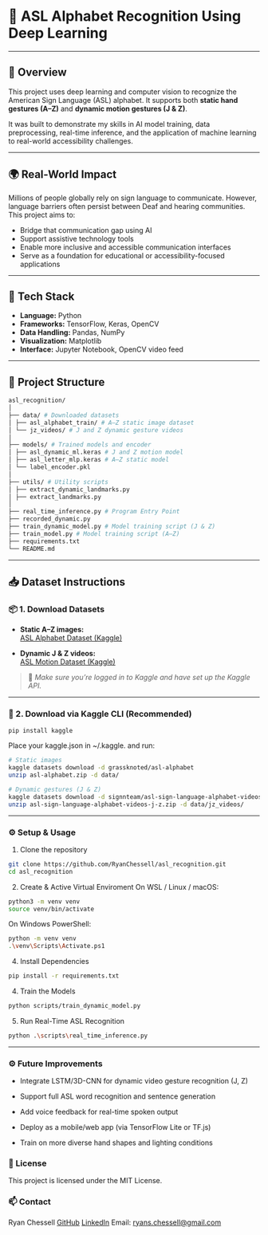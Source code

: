 # 🧠 ASL Alphabet Recognition Using Deep Learning

---

## 📌 Overview

This project uses deep learning and computer vision to recognize the American Sign Language (ASL) alphabet. It supports both **static hand gestures (A–Z)** and **dynamic motion gestures (J & Z)**.

It was built to demonstrate my skills in AI model training, data preprocessing, real-time inference, and the application of machine learning to real-world accessibility challenges.

---

## 🌍 Real-World Impact

Millions of people globally rely on sign language to communicate. However, language barriers often persist between Deaf and hearing communities. This project aims to:

- Bridge that communication gap using AI
- Support assistive technology tools
- Enable more inclusive and accessible communication interfaces
- Serve as a foundation for educational or accessibility-focused applications

---

## 🧪 Tech Stack

- **Language:** Python  
- **Frameworks:** TensorFlow, Keras, OpenCV  
- **Data Handling:** Pandas, NumPy  
- **Visualization:** Matplotlib  
- **Interface:** Jupyter Notebook, OpenCV video feed

---

## 📁 Project Structure

```bash
asl_recognition/
│
├── data/ # Downloaded datasets
│ ├── asl_alphabet_train/ # A–Z static image dataset
│ └── jz_videos/ # J and Z dynamic gesture videos
│
├── models/ # Trained models and encoder
│ ├── asl_dynamic_ml.keras # J and Z motion model
│ ├── asl_letter_mlp.keras # A–Z static model
│ └── label_encoder.pkl 
│
├── utils/ # Utility scripts
│ ├── extract_dynamic_landmarks.py
│ ├── extract_landmarks.py
│
├── real_time_inference.py # Program Entry Point
├── recorded_dynamic.py 
├── train_dynamic_model.py # Model training script (J & Z)
├── train_model.py # Model training script (A–Z)
├── requirements.txt 
└── README.md
``` 
---

## 📥 Dataset Instructions

### 📦 1. Download Datasets

- **Static A–Z images:**  
  [ASL Alphabet Dataset (Kaggle)](https://www.kaggle.com/datasets/grassknoted/asl-alphabet)

- **Dynamic J & Z videos:**  
  [ASL Motion Dataset (Kaggle)](https://www.kaggle.com/datasets/signnteam/asl-sign-language-alphabet-videos-j-z)

> 🔐 *Make sure you’re logged in to Kaggle and have set up the Kaggle API.*

---

### 🔽 2. Download via Kaggle CLI (Recommended)
```bash
pip install kaggle
```
Place your kaggle.json in ~/.kaggle. and run:
```bash
# Static images
kaggle datasets download -d grassknoted/asl-alphabet
unzip asl-alphabet.zip -d data/

# Dynamic gestures (J & Z)
kaggle datasets download -d signnteam/asl-sign-language-alphabet-videos-j-z
unzip asl-sign-language-alphabet-videos-j-z.zip -d data/jz_videos/
```

---

### ⚙️ Setup & Usage
1. Clone the repository
```bash
git clone https://github.com/RyanChessell/asl_recognition.git
cd asl_recognition
```
2. Create & Active Virtual Enviroment
On WSL / Linux / macOS:
```bash
python3 -m venv venv
source venv/bin/activate
```
On Windows PowerShell:
```bash
python -m venv venv
.\venv\Scripts\Activate.ps1
```

4. Install Dependencies
```bash
pip install -r requirements.txt
```

4. Train the Models
```bash
python scripts/train_dynamic_model.py
```
5. Run Real-Time ASL Recognition
```bash
python .\scripts\real_time_inference.py
```

---

### ⚙️ Future Improvements
- Integrate LSTM/3D-CNN for dynamic video gesture recognition (J, Z)

- Support full ASL word recognition and sentence generation

- Add voice feedback for real-time spoken output

- Deploy as a mobile/web app (via TensorFlow Lite or TF.js)

- Train on more diverse hand shapes and lighting conditions

### 📜 License
This project is licensed under the MIT License.

### 📫 Contact
Ryan Chessell
[GitHub](https://github.com/RyanChessell)
[LinkedIn](www.linkedin.com/in/ryanchessell)
Email: ryans.chessell@gmail.com




